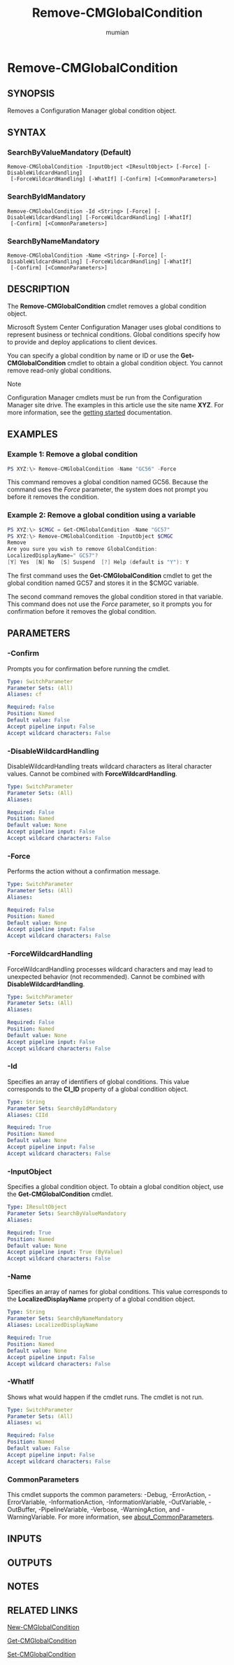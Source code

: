 ﻿---
author: mumian
description: Removes a Configuration Manager global condition object.
external help file: AdminUI.PS.AppModel.dll-Help.xml
manager: dougeby
Module Name: ConfigurationManager
ms.author: jgao
ms.date: 01/07/2019
ms.prod: configuration-manager
ms.technology: configmgr-other
ms.topic: reference
schema: 2.0.0
title: Remove-CMGlobalCondition
titleSuffix: Configuration Manager
---

# Remove-CMGlobalCondition

## SYNOPSIS

Removes a Configuration Manager global condition object.

## SYNTAX

### SearchByValueMandatory (Default)
```
Remove-CMGlobalCondition -InputObject <IResultObject> [-Force] [-DisableWildcardHandling]
 [-ForceWildcardHandling] [-WhatIf] [-Confirm] [<CommonParameters>]
```

### SearchByIdMandatory
```
Remove-CMGlobalCondition -Id <String> [-Force] [-DisableWildcardHandling] [-ForceWildcardHandling] [-WhatIf]
 [-Confirm] [<CommonParameters>]
```

### SearchByNameMandatory
```
Remove-CMGlobalCondition -Name <String> [-Force] [-DisableWildcardHandling] [-ForceWildcardHandling] [-WhatIf]
 [-Confirm] [<CommonParameters>]
```

## DESCRIPTION

The **Remove-CMGlobalCondition** cmdlet removes a global condition object.

Microsoft System Center Configuration Manager uses global conditions to represent business or technical conditions.
Global conditions specify how to provide and deploy applications to client devices.

You can specify a global condition by name or ID or use the **Get-CMGlobalCondition** cmdlet to obtain a global condition object.
You cannot remove read-only global conditions.

> [!NOTE]
> Configuration Manager cmdlets must be run from the Configuration Manager site drive.
> The examples in this article use the site name **XYZ**. For more information, see the
> [getting started](/powershell/sccm/overview) documentation.

## EXAMPLES

### Example 1: Remove a global condition

```powershell
PS XYZ:\> Remove-CMGlobalCondition -Name "GC56" -Force
```

This command removes a global condition named GC56.
Because the command uses the *Force* parameter, the system does not prompt you before it removes the condition.

### Example 2: Remove a global condition using a variable

```powershell
PS XYZ:\> $CMGC = Get-CMGlobalCondition -Name "GC57"
PS XYZ:\> Remove-CMGlobalCondition -InputObject $CMGC
Remove
Are you sure you wish to remove GlobalCondition:
LocalizedDisplayName=" GC57"?
[Y] Yes  [N] No  [S] Suspend  [?] Help (default is "Y"): Y
```

The first command uses the **Get-CMGlobalCondition** cmdlet to get the global condition named GC57 and stores it in the $CMGC variable.

The second command removes the global condition stored in that variable.
This command does not use the *Force* parameter, so it prompts you for confirmation before it removes the global condition.

## PARAMETERS

### -Confirm

Prompts you for confirmation before running the cmdlet.

```yaml
Type: SwitchParameter
Parameter Sets: (All)
Aliases: cf

Required: False
Position: Named
Default value: False
Accept pipeline input: False
Accept wildcard characters: False
```

### -DisableWildcardHandling

DisableWildcardHandling treats wildcard characters as literal character values. Cannot be combined with **ForceWildcardHandling**.

```yaml
Type: SwitchParameter
Parameter Sets: (All)
Aliases:

Required: False
Position: Named
Default value: None
Accept pipeline input: False
Accept wildcard characters: False
```

### -Force

Performs the action without a confirmation message.

```yaml
Type: SwitchParameter
Parameter Sets: (All)
Aliases:

Required: False
Position: Named
Default value: None
Accept pipeline input: False
Accept wildcard characters: False
```

### -ForceWildcardHandling

ForceWildcardHandling processes wildcard characters and may lead to unexpected behavior (not recommended). Cannot be combined with **DisableWildcardHandling**.

```yaml
Type: SwitchParameter
Parameter Sets: (All)
Aliases:

Required: False
Position: Named
Default value: None
Accept pipeline input: False
Accept wildcard characters: False
```

### -Id

Specifies an array of identifiers of global conditions.
This value corresponds to the **CI_ID** property of a global condition object.

```yaml
Type: String
Parameter Sets: SearchByIdMandatory
Aliases: CIId

Required: True
Position: Named
Default value: None
Accept pipeline input: False
Accept wildcard characters: False
```

### -InputObject

Specifies a global condition object.
To obtain a global condition object, use the **Get-CMGlobalCondition** cmdlet.

```yaml
Type: IResultObject
Parameter Sets: SearchByValueMandatory
Aliases:

Required: True
Position: Named
Default value: None
Accept pipeline input: True (ByValue)
Accept wildcard characters: False
```

### -Name

Specifies an array of names for global conditions.
This value corresponds to the **LocalizedDisplayName** property of a global condition object.

```yaml
Type: String
Parameter Sets: SearchByNameMandatory
Aliases: LocalizedDisplayName

Required: True
Position: Named
Default value: None
Accept pipeline input: False
Accept wildcard characters: False
```

### -WhatIf

Shows what would happen if the cmdlet runs.
The cmdlet is not run.

```yaml
Type: SwitchParameter
Parameter Sets: (All)
Aliases: wi

Required: False
Position: Named
Default value: False
Accept pipeline input: False
Accept wildcard characters: False
```

### CommonParameters
This cmdlet supports the common parameters: -Debug, -ErrorAction, -ErrorVariable, -InformationAction, -InformationVariable, -OutVariable, -OutBuffer, -PipelineVariable, -Verbose, -WarningAction, and -WarningVariable. For more information, see [about_CommonParameters](https://go.microsoft.com/fwlink/?LinkID=113216).

## INPUTS

## OUTPUTS

## NOTES

## RELATED LINKS

[New-CMGlobalCondition](./Get-CMGlobalCondition.md)

[Get-CMGlobalCondition](./Set-CMGlobalCondition.md)

[Set-CMGlobalCondition](./Remove-CMGlobalCondition.md)
